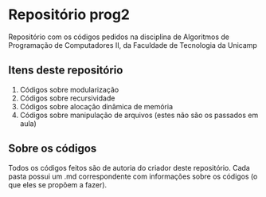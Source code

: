 # Repositório prog2
Repositório com os códigos pedidos na disciplina de Algoritmos de Programação de Computadores II, da Faculdade de Tecnologia da Unicamp

## Itens deste repositório
1. Códigos sobre modularização
2. Códigos sobre recursividade
3. Códigos sobre alocação dinâmica de memória
4. Códigos sobre manipulação de arquivos (estes não são os passados em aula)

## Sobre os códigos
Todos os códigos feitos são de autoria do criador deste repositório. Cada pasta possui um .md correspondente com informações sobre os códigos (o que eles se propõem a fazer).
